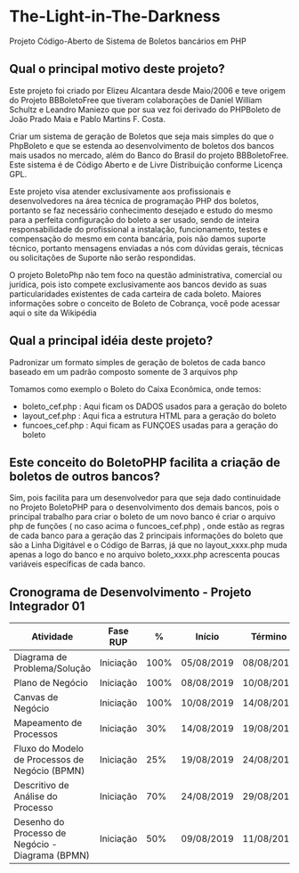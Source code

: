 # The-Light-in-The-Darkness


Projeto Código-Aberto de Sistema de Boletos bancários em PHP

## Qual o principal motivo deste projeto?
Este projeto foi criado por Elizeu Alcantara desde Maio/2006 e teve origem do Projeto BBBoletoFree que tiveram colaborações de Daniel William Schultz e Leandro Maniezo que por sua vez foi derivado do PHPBoleto de João Prado Maia e Pablo Martins F. Costa.

Criar um sistema de geração de Boletos que seja mais simples do que o PhpBoleto e que se estenda ao desenvolvimento de boletos dos bancos mais usados no mercado, além do Banco do Brasil do projeto BBBoletoFree. Este sistema é de Código Aberto e de Livre Distribuição conforme Licença GPL.

Este projeto visa atender exclusivamente aos profissionais e desenvolvedores na área técnica de programação PHP dos boletos, portanto se faz necessário conhecimento desejado e estudo do mesmo para a perfeita configuração do boleto a ser usado, sendo de inteira responsabilidade do profissional a instalação, funcionamento, testes e compensação do mesmo em conta bancária, pois não damos suporte técnico, portanto mensagens enviadas a nós com dúvidas gerais, técnicas ou solicitações de Suporte não serão respondidas.

O projeto BoletoPhp não tem foco na questão administrativa, comercial ou jurídica, pois isto compete exclusivamente aos bancos devido as suas particularidades existentes de cada carteira de cada boleto. Maiores informações sobre o conceito de Boleto de Cobrança, você pode acessar aqui o site da Wikipédia

## Qual a principal idéia deste projeto?
Padronizar um formato simples de geração de boletos de cada banco baseado em um padrão composto somente de 3 arquivos php

Tomamos como exemplo o Boleto do Caixa Econômica, onde temos:

- boleto_cef.php : Aqui ficam os DADOS usados para a geração do boleto
- layout_cef.php : Aqui fica a estrutura HTML para a geração do boleto
- funcoes_cef.php : Aqui ficam as FUNÇOES usadas para a geração do boleto 

## Este conceito do BoletoPHP facilita a criação de boletos de outros bancos?
Sim, pois facilita para um desenvolvedor para que seja dado continuidade no Projeto BoletoPHP para o desenvolvimento dos demais bancos, pois o principal trabalho para criar o boleto de um novo banco é criar o arquivo php de funções ( no caso acima o funcoes_cef.php) , onde estão as regras de cada banco para a geração das 2 principais informações do boleto que são a Linha Digitável e o Código de Barras, já que no layout_xxxx.php muda apenas a logo do banco e no arquivo boleto_xxxx.php acrescenta poucas variáveis específicas de cada banco.

## Cronograma de Desenvolvimento - Projeto Integrador 01

| Atividade                                       | Fase RUP  |   %  | Início     | Término    |
|-------------------------------------------------|-----------|------|------------|------------|
|Diagrama de Problema/Solução                     | Iniciação | 100% | 05/08/2019 | 08/08/2019 |
|Plano de Negócio                                 | Iniciação | 100% | 08/08/2019 | 10/08/2019 |
|Canvas de Negócio                                | Iniciação | 100% | 10/08/2019 | 14/08/2019 |
|Mapeamento de Processos                          | Iniciação | 30%  | 14/08/2019 | 19/08/2019 |
|Fluxo do Modelo de Processos de Negócio (BPMN)   | Iniciação | 25%  | 19/08/2019 | 24/08/2019 |
|Descritivo de Análise do Processo                | Iniciação | 70%  | 24/08/2019 | 29/08/2019 |
|Desenho do Processo de Negócio - Diagrama (BPMN) | Iniciação | 50%  | 09/08/2019 | 11/08/2019 |

